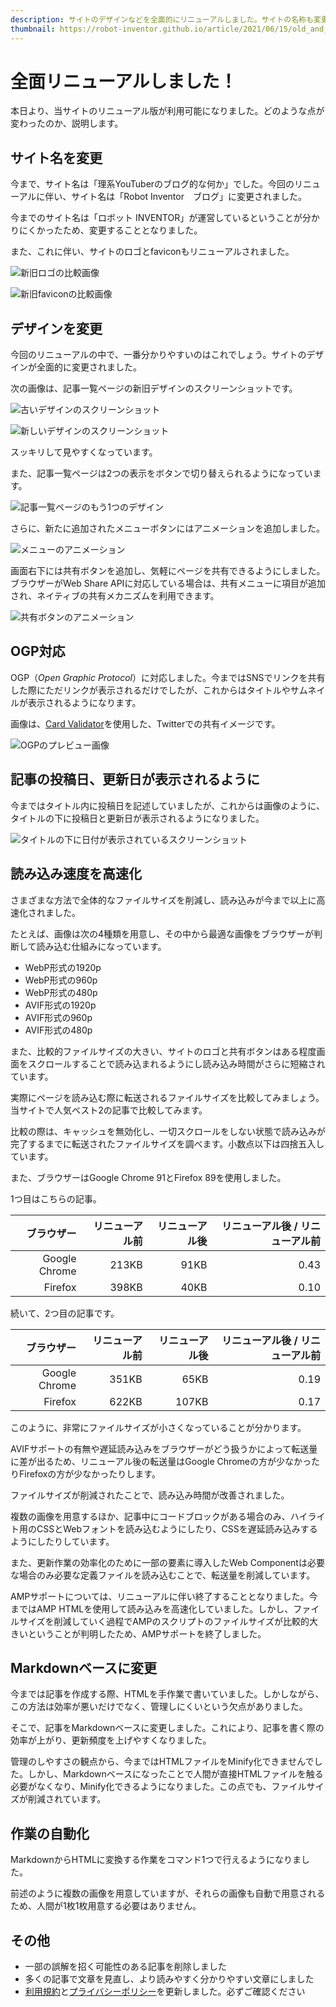 ```yaml
---
description: サイトのデザインなどを全面的にリニューアルしました。サイトの名称も変更になり、過去の記事についても読みやすいように表現を変えています。
thumbnail: https://robot-inventor.github.io/article/2021/06/15/old_and_new_logo.png
---
```


# 全面リニューアルしました！

本日より、当サイトのリニューアル版が利用可能になりました。どのような点が変わったのか、説明します。

## サイト名を変更

今まで、サイト名は「理系YouTuberのブログ的な何か」でした。今回のリニューアルに伴い、サイト名は「Robot Inventor　ブログ」に変更されました。

今までのサイト名は「ロボット INVENTOR」が運営しているということが分かりにくかったため、変更することとなりました。

また、これに伴い、サイトのロゴとfaviconもリニューアルされました。

![新旧ロゴの比較画像](old_and_new_logo.png)

![新旧faviconの比較画像](old_and_new_favicon.png)

## デザインを変更

今回のリニューアルの中で、一番分かりやすいのはこれでしょう。サイトのデザインが全面的に変更されました。

次の画像は、記事一覧ページの新旧デザインのスクリーンショットです。

![古いデザインのスクリーンショット](old_design.png)

![新しいデザインのスクリーンショット](new_design.png)

スッキリして見やすくなっています。

また、記事一覧ページは2つの表示をボタンで切り替えられるようになっています。

![記事一覧ページのもう1つのデザイン](new_design2.png)

さらに、新たに追加されたメニューボタンにはアニメーションを追加しました。

![メニューのアニメーション](menu_animation.gif)

画面右下には共有ボタンを追加し、気軽にページを共有できるようにしました。ブラウザーがWeb Share APIに対応している場合は、共有メニューに項目が追加され、ネイティブの共有メカニズムを利用できます。

![共有ボタンのアニメーション](share_button_animation.gif)

## OGP対応

OGP（*Open Graphic Protocol*）に対応しました。今まではSNSでリンクを共有した際にただリンクが表示されるだけでしたが、これからはタイトルやサムネイルが表示されるようになります。

画像は、[Card Validator](https://cards-dev.twitter.com/validator)を使用した、Twitterでの共有イメージです。

![OGPのプレビュー画像](ogp_preview.png)

## 記事の投稿日、更新日が表示されるように

今まではタイトル内に投稿日を記述していましたが、これからは画像のように、タイトルの下に投稿日と更新日が表示されるようになりました。

![タイトルの下に日付が表示されているスクリーンショット](date_information.png)

## 読み込み速度を高速化

さまざまな方法で全体的なファイルサイズを削減し、読み込みが今まで以上に高速化されました。

たとえば、画像は次の4種類を用意し、その中から最適な画像をブラウザーが判断して読み込む仕組みになっています。

- WebP形式の1920p
- WebP形式の960p
- WebP形式の480p
- AVIF形式の1920p
- AVIF形式の960p
- AVIF形式の480p

また、比較的ファイルサイズの大きい、サイトのロゴと共有ボタンはある程度画面をスクロールすることで読み込まれるようにし読み込み時間がさらに短縮されています。

実際にページを読み込む際に転送されるファイルサイズを比較してみましょう。当サイトで人気ベスト2の記事で比較してみます。

比較の際は、キャッシュを無効化し、一切スクロールをしない状態で読み込みが完了するまでに転送されたファイルサイズを調べます。小数点以下は四捨五入しています。

また、ブラウザーはGoogle Chrome 91とFirefox 89を使用しました。

1つ目はこちらの記事。

<article-card link="/article/2020/05/14" thumbnail="/article/2020/05/14/flags_page.jpg" article-title="AndroidのGoogle ChromeでUIとWebコンテンツを強制的にダークモードにする" description="AndroidのGoogle ChromeでUIとWebコンテンツを強制的にダークモードにする方法を画像つきで解説します。" card-type="landscape"></article-card>

|ブラウザー|リニューアル前|リニューアル後|リニューアル後 / リニューアル前|
|--:|--:|--:|--:|
|Google Chrome|213KB|91KB|0.43|
|Firefox|398KB|40KB|0.10|

続いて、2つ目の記事です。

<article-card link="/article/2019-07-30-YouTubeにオススメのフリー素材・フォント/" thumbnail="/article/2019-07-30-YouTubeにオススメのフリー素材・フォント/KENTA039_jidoricamera_TP_V.jpg" article-title="YouTubeにオススメのフリーの画像・音楽・フォント" description="動画はもちろん、発表のスライドやポスターなどでは、フリー素材が重宝します。今回は、フリーの画像・音楽・効果音・フォントでオススメのものを紹介します。" card-type="landscape"></article-card>

|ブラウザー|リニューアル前|リニューアル後|リニューアル後 / リニューアル前|
|--:|--:|--:|--:|
|Google Chrome|351KB|65KB|0.19|
|Firefox|622KB|107KB|0.17|

このように、非常にファイルサイズが小さくなっていることが分かります。

AVIFサポートの有無や遅延読み込みをブラウザーがどう扱うかによって転送量に差が出るため、リニューアル後の転送量はGoogle Chromeの方が少なかったりFirefoxの方が少なかったりします。

ファイルサイズが削減されたことで、読み込み時間が改善されました。

複数の画像を用意するほか、記事中にコードブロックがある場合のみ、ハイライト用のCSSとWebフォントを読み込むようにしたり、CSSを遅延読み込みするようにしたりしています。

また、更新作業の効率化のために一部の要素に導入したWeb Componentは必要な場合のみ必要な定義ファイルを読み込むことで、転送量を削減しています。

AMPサポートについては、リニューアルに伴い終了することとなりました。今まではAMP HTMLを使用して読み込みを高速化していました。しかし、ファイルサイズを削減していく過程でAMPのスクリプトのファイルサイズが比較的大きいということが判明したため、AMPサポートを終了しました。

## Markdownベースに変更

今までは記事を作成する際、HTMLを手作業で書いていました。しかしながら、この方法は効率が悪いだけでなく、管理しにくいという欠点がありました。

そこで、記事をMarkdownベースに変更しました。これにより、記事を書く際の効率が上がり、更新頻度を上げやすくなりました。

管理のしやすさの観点から、今まではHTMLファイルをMinify化できませんでした。しかし、Markdownベースになったことで人間が直接HTMLファイルを触る必要がなくなり、Minify化できるようになりました。この点でも、ファイルサイズが削減されています。

## 作業の自動化

MarkdownからHTMLに変換する作業をコマンド1つで行えるようになりました。

前述のように複数の画像を用意していますが、それらの画像も自動で用意されるため、人間が1枚1枚用意する必要はありません。

## その他

- 一部の誤解を招く可能性のある記事を削除しました
- 多くの記事で文章を見直し、より読みやすく分かりやすい文章にしました
- [利用規約](/tos/)と[プライバシーポリシー](/privacy/)を更新しました。必ずご確認ください
